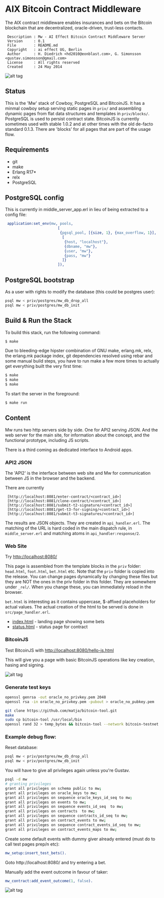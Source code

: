 AIX Bitcoin Contract Middleware
===============================

The AIX contract middleware enables insurances and bets on the Bitcoin blockchain that are decentralized, oracle-driven, trust-less contacts.

     Description : Mw - AI Effect Bitcoin Contract Middleware Server
     Version     : 0.1
     File        : README.md
     Copyright   : ai effect UG, Berlin
     Author      : H. Diedrich <hd2010@eonblast.com>, G. Simonsson <gustav.simonsson@gmail.com>
     License     : All rights reserved
     Created     : 24 May 2014

![alt tag](../master/priv/blade_runner/intro.gif?raw=true)

Status
------

This is the 'Mw' stack of Cowboy, PostgreSQL and BitcoinJS. It has a minmal cowboy setup serving static pages in `priv/` and assembling dynamic pages from flat data structures and templates in `priv/blocks/`. PostgreSQL is used to persist contract state. BitcoinJS is currently sometimes used with stable 1.0.2 and at other times with the old de-facto standard 0.1.3. There are 'blocks' for all pages that are part of the usage flow.

Requirements
------------

* git
* make
* Erlang R17*
* relx
* PostgreSQL

PostgreSQL config
-----------------

This is currently in middle_server_app.erl in lieu of being extracted to a config file:

``` erlang
 application:set_env(mw, pools,
                        [
                         {pgsql_pool, [{size, 1}, {max_overflow, 1}],
                          [
                           {host, "localhost"},
                           {dbname, "mw"},
                           {user, "mw"},
                           {pass, "mw"}
                          ]}
                        ]),
```

PostgreSQL bootstrap
--------------------
As a user with rights to modify the database (this could be postgres user):

``` bash
psql mw < priv/postgres/mw_db_drop_all
psql mw < priv/postgres/mw_db_init
```

Build & Run the Stack
---------------------

To build this stack, run the following command:

``` bash
$ make
```

Due to bleeding-edge hipster combination of GNU make, erlang.mk, relx, the erlang.mk package index, git dependencies resolved using rebar and some manual build steps, you have to run make a few more times to actually get everything built the very first time:

``` bash
$ make
$ make
$ make
```

To start the server in the foreground:

``` bash
$ make run
```

Content
-------

Mw runs two http servers side by side. One for API2 serving JSON. And the web server for the main site, for information about the concept, and the functional prototype, including JS scripts.

There is a third coming as dedicated interface to Android apps.

### API2 JSON

The 'API2' is the interface between web site and Mw for communication between JS in the browser and the backend.

There are currently

     [http://localhost:8081/enter-contract/<contract_id>]
     [http://localhost:8081/clone-contract/<contract_id>]
     [http://localhost:8081/submit-t2-signature/<contract_id>]
     [http://localhost:8081/get-t3-for-signing/<contract_id>]
     [http://localhost:8081/submit-t3-signatures/<contract_id>]

The results are JSON objects. They are created in `api_handler.erl`. The matching of the URL is hard coded in the main dispatch rule, in `middle_server.erl` and matching atoms in `api_handler:response/2`.

### Web Site

Try [http://localhost:8080/](http://localhost:8080/)

This page is assembled from the template blocks in the `priv` folder: `head.html`, `foot.html`, `bet.html` etc. Note that the `priv` folder is copied into the release. You can change pages dynamically by changing these files but they are NOT the ones in the priv folder in this folder. They are somewhere under `_rel/`. When you change these, you can immediately reload in the browser.

`bet.html` is interesting as it contains uppercase, $-affixed placeholders for actual values. The actual creation of the html to be served is done in `src/page_handler.erl`.

 * [index.html](http://localhost:8080/)              - landing page showing some bets
 * [status.html](http://localhost:8080/status/1)     - status page for contract


### BitcoinJS

Test BitcoinJS with [http://localhost:8080/hello-js.html](http://localhost:8080/hello-js.html)

This will give you a page with basic BitcoinJS operations like key creation,
hasing and signing.

![alt tag](../master/priv/blade_runner/deckard_rachael.jpg?raw=true)

### Generate test keys

``` bash
openssl genrsa -out oracle_no_privkey.pem 2048
openssl rsa -in oracle_no_privkey.pem -pubout > oracle_no_pubkey.pem
```

``` bash
git clone https://github.com/matja/bitcoin-tool.git
make
sudo cp bitcoin-tool /usr/local/bin
openssl rand 32 > temp_bytes && bitcoin-tool --network bitcoin-testnet --input-type private-key --input-format raw --input-file temp_bytes --output-type private-key --output-format base58check --public-key-compression compressed > ec_privkey && bitcoin-tool --network bitcoin-testnet --input-type private-key --input-format raw --input-file temp_bytes --output-type public-key --output-format base58check --public-key-compression compressed > ec_pubkey && rm -f temp_bytes
```

### Example debug flow:

Reset database:

``` bash
psql mw < priv/postgres/mw_db_drop_all
psql mw < priv/postgres/mw_db_init
```

You will have to give all privileges again unless you're Gustav.

``` bash
psql -d mw
# granting privileges
grant all privileges on schema public to mw;
grant all privileges on oracle_keys to mw;
grant all privileges on sequence oracle_keys_id_seq to mw;
grant all privileges on events to mw;
grant all privileges on sequence events_id_seq  to mw;
grant all privileges on contracts  to mw;
grant all privileges on sequence contracts_id_seq to mw;
grant all privileges on contract_events to mw;
grant all privileges on sequence contract_events_id_seq to mw;
grant all privileges on contract_events_maps to mw;
```

Create some default events with dummy giver already entered (must do to call test pages prep/n etc):

``` erlang
mw_setup:insert_test_bets().
```

Goto http://localhost:8080/ and try entering a bet.

Manually add the event outcome in favour of taker:

``` erlang
mw_contract:add_event_outcome(1, false).
```

![alt tag](../master/priv/blade_runner/rachael2.jpg?raw=true)
